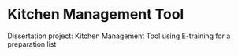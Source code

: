 # Kitchen Management Tool
Dissertation project: 
Kitchen Management Tool using E-training for a preparation list
